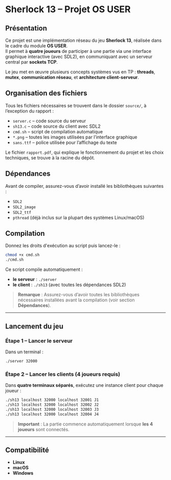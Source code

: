 # Sherlock 13 – Projet OS USER

## Présentation

Ce projet est une implémentation réseau du jeu **Sherlock 13**, réalisée dans le cadre du module **OS USER**.  
Il permet à **quatre joueurs** de participer à une partie via une interface graphique interactive (avec SDL2), en communiquant avec un serveur central par **sockets TCP**.

Le jeu met en œuvre plusieurs concepts systèmes vus en TP : **threads**, **mutex**, **communication réseau**, et **architecture client-serveur**.

## Organisation des fichiers

Tous les fichiers nécessaires se trouvent dans le dossier `source/`, à l’exception du rapport :

- `server.c` – code source du serveur  
- `sh13.c` – code source du client avec SDL2  
- `cmd.sh` – script de compilation automatique  
- `*.png` – toutes les images utilisées par l’interface graphique  
- `sans.ttf` – police utilisée pour l’affichage du texte  

Le fichier `rapport.pdf`, qui explique le fonctionnement du projet et les choix techniques, se trouve à la racine du dépôt.

## Dépendances

Avant de compiler, assurez-vous d’avoir installé les bibliothèques suivantes :

- `SDL2`
- `SDL2_image`
- `SDL2_ttf`
- `pthread` (déjà inclus sur la plupart des systèmes Linux/macOS)


## Compilation

Donnez les droits d'exécution au script puis lancez-le :

```bash
chmod +x cmd.sh
./cmd.sh
```

Ce script compile automatiquement :

- **le serveur** : `./server`  
- **le client** : `./sh13` (avec toutes les dépendances SDL2)

> **Remarque** : Assurez-vous d’avoir toutes les bibliothèques nécessaires installées avant la compilation (voir section **Dépendances**).

---

## Lancement du jeu

### Étape 1 – Lancer le serveur

Dans un terminal :

```bash
./server 32000
```

### Étape 2 – Lancer les clients (4 joueurs requis)

Dans **quatre terminaux séparés**, exécutez une instance client pour chaque joueur :

```bash
./sh13 localhost 32000 localhost 32001 J1
./sh13 localhost 32000 localhost 32002 J2
./sh13 localhost 32000 localhost 32003 J3
./sh13 localhost 32000 localhost 32004 J4
```

> **Important** : La partie commence automatiquement lorsque **les 4 joueurs** sont connectés.

---

## Compatibilité


- **Linux** 
- **macOS** 
- **Windows** 








